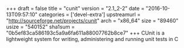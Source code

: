 +++
draft = false
title = "cunit"
version = "2.1_2-2"
date = "2016-10-13T09:57:10"
categories = ['devel-extra']
upstreamurl = "http://sourceforge.net/projects/cunit"
arch = "x86_64"
size = "89460"
usize = "540152"
sha1sum = "0b5ef83ca586193c5a9a6fa611a88007762b8ce7"
+++
CUnit is a lightweight system for writing, administering and running unit tests in C